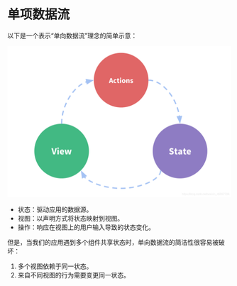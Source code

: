 # 单项数据流

以下是一个表示“单向数据流”理念的简单示意：

![单项数据流](images/0001.png)

- 状态：驱动应用的数据源。
- 视图：以声明方式将状态映射到视图。
- 操作：响应在视图上的用户输入导致的状态变化。

但是，当我们的应用遇到多个组件共享状态时，单向数据流的简洁性很容易被破坏：

1. 多个视图依赖于同一状态。
2. 来自不同视图的行为需要变更同一状态。
